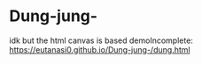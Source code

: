 # Dung-jung-
 idk but the html canvas is based
demoIncomplete: https://eutanasi0.github.io/Dung-jung-/dung.html
